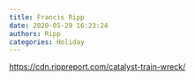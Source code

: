 ```yaml
---
title: Francis Ripp
date: 2020-05-29 16:23:24
authors: Ripp
categories: Holiday
---
```


 https://cdn.rippreport.com/catalyst-train-wreck/